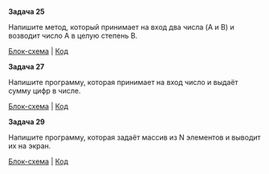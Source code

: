 **Задача 25**

Напишите метод, который принимает на вход два числа (A и B) и возводит число A в целую степень B.

[Блок-схема](zadacha25/diagram.drawio.png) | [Код](zadacha25/Program.cs)

**Задача 27**

Напишите программу, которая принимает на вход число и выдаёт сумму цифр в числе.

[Блок-схема](zadacha27/diagram.drawio.png) | [Код](zadacha27/Program.cs)

**Задача 29**

Напишите программу, которая задаёт массив из N элементов и выводит их на экран.

[Блок-схема](zadacha29/diagram.drawio.png) | [Код](zadacha29/Program.cs)